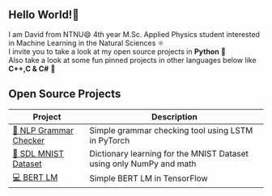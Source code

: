 ## Hello World!👋 
I am David from NTNU😄 4th year M.Sc. Applied Physics student interested in Machine Learning in the Natural Sciences ⚛️ <br>
I invite you to take a look at my open source projects in **Python** 🐍 <br>
Also take a look at some fun pinned projects in other languages below like **C++,C & C#** 🌟

## Open Source Projects
| Project | Description |
|---------|-------------|
| [💬 NLP Grammar Checker](https://github.com/davidomanovic/Machine-Learning/tree/main/NLP%20Grammar%20Checker) | Simple grammar checking tool using LSTM in PyTorch |
| [📃 SDL MNIST Dataset](https://github.com/davidomanovic/Machine-Learning/tree/main/SDL%20MNIST%20Dataset) | Dictionary learning for the MNIST Dataset using only NumPy and math|
| [💻 BERT LM](https://github.com/davidomanovic/Machine-Learning/tree/main/BERT%20LM%20TensorFlow) | Simple BERT LM in TensorFlow |


<!--
**davidomanovic/davidomanovic** is a ✨ _special_ ✨ repository because its `README.md` (this file) appears on your GitHub profile.

Here are some ideas to get you started:

- 🔭 I’m currently working on ...
- 🌱 I’m currently learning ...
- 👯 I’m looking to collaborate on ...
- 🤔 I’m looking for help with ...
- 💬 Ask me about ...
- 📫 How to reach me: ...
- 😄 Pronouns: ...
- ⚡ Fun fact: ...
-->
